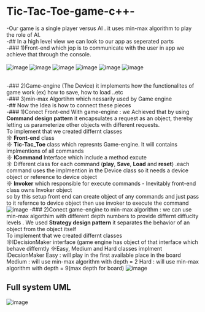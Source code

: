 # Tic-Tac-Toe-game-c++-
-Our game is a single player versus AI . it uses min-max algorithm to play the role of AI.<br />
-## In a high level view we can look to our app as seperated parts<br />
  -### 1)Front-end which jop is to communicate with the user in app we achieve that through the console.<br />
  <br />
  ![image](https://github.com/saeedmabrouk21/Tic-Tac-Toe-game-cpp/assets/73306180/dd5c5acc-2cf0-4943-b916-f13191f87dff)
  ![image](https://github.com/saeedmabrouk21/Tic-Tac-Toe-game-cpp/assets/73306180/a0ab80bb-d97e-4520-a421-e1bc40db4329)
![image](https://github.com/saeedmabrouk21/Tic-Tac-Toe-game-cpp/assets/73306180/677da32d-d105-46dc-93ff-1fcd94a36b24)
![image](https://github.com/saeedmabrouk21/Tic-Tac-Toe-game-cpp/assets/73306180/e6982b5e-84ac-4059-80a6-07f7a5071efe)
  ![image](https://github.com/saeedmabrouk21/Tic-Tac-Toe-game-cpp/assets/73306180/117f5536-aba2-474c-933c-6d52fb1fcbdc)
  ![image](https://github.com/saeedmabrouk21/Tic-Tac-Toe-game-cpp/assets/73306180/a7059490-216c-4ee7-8d71-ddcba01014e9)
  <br /><br />

  -### 2)Game-engine (The Device) it implements how the functionalites of game work (ex) how to save, how to load ..etc<br />
  -### 3)min-max Algortihm which nessarily used by Game engine <br />
-## Now the Idea is how to connect these pieces<br />
  -### 1)Conect Front-end With game-engine : we Achieved that by using **Command design pattern** it  encapsulates a request as an object, thereby letting us parameterize other objects with different requests.<br />
      To implement that we created differnt classes<br />
      ☼ **Front-end** class <br />
      ☼ **Tic-Tac_Toe** class which represnts Game-engine. It will contains implmentions of all commands<br />
      ☼ **ICommand** Interface which include a method excute<br />
      ☼ Different class for each command (**play**, **Save**, **Load** and **reset**) .each command uses the implmention in the Device class so it needs a device object or reference to device object<br />
      ☼ **Invoker** which responsible for execute commands - Inevitably front-end class owns Invoker object<br />
    so by this setup front end can create object of any commands and just pass to it refernce to device object then use invoker to execute the command<br />
    ![image](https://github.com/saeedmabrouk21/Tic-Tac-Toe-game-cpp/assets/73306180/ee32d829-b3ff-4af7-b9bd-1412896e92d8)
  -### 2)Conect game-engine to min-max algorithm : we can use min-max algorthim with different depth numbers to provide differnt diffuclty levels . We used **Strategy design pattern** it separates the behavior of an object from the object itself<br />
     To implement that we created differnt classes<br />
     ☼IDecisionMaker interface (game engine has object of that interface which behave differntly
     ☼Easy, Medium and Hard classes implment IDecsionMaker
       Easy : will play in the first available place in the board
       Medium : will use min-max algorithm with depth = 2 
       Hard : will use min-max algorithm with depth = 9(max depth for board)
    ![image](https://github.com/saeedmabrouk21/Tic-Tac-Toe-game-cpp/assets/73306180/28077119-9a64-45d7-a6a7-4e70b45ee1ae)



## Full system UML  
![image](https://github.com/saeedmabrouk21/Tic-Tac-Toe-game-cpp/assets/73306180/85298d2d-fb6a-40c1-9312-c0034d6c44c6)




